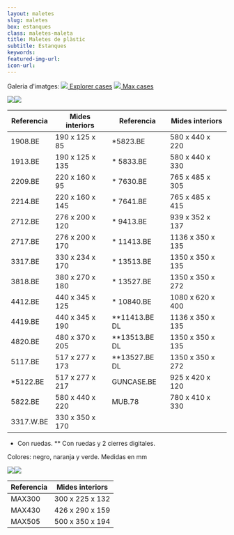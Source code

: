 ```yaml
---
layout: maletes
slug: maletes
box: estanques
class: maletes-maleta
title: Maletes de plàstic
subtitle: Estanques
keywords: 
featured-img-url:
icon-url: 
--- 
```


<p> Galeria d'imatges: 
  <a href="#estanques-explorer" class="btn btn-primary"><img src="{{ site.base_url }}/assets/img/01-thumbnail-box-fort-maletes-plastic-estanques-icon-explorer-cases.jpg"> Explorer cases</a>
  <a href="#estanques-max" class="btn btn-primary"><img src="{{ site.base_url }}/assets/img/01-thumbnail-box-fort-maletes-plastic-estanques-icon-max-cases.jpg"> Max cases</a>
</p>

<p class="text-center"><img src="{{ site.base_url }}/assets/img/01-thumbnail-box-fort-maletes-plastic-estanques-logo-explorer-cases.jpg"><img src="{{ site.base_url }}/assets/img/01-thumbnail-box-fort-maletes-plastic-estanques-explorer-cases-4820.jpg"></p>

Referencia|Mides interiors|Referencia|Mides interiors
--- | --- | --- | ---
1908.BE|190 x 125 x 85|*5823.BE|580 x 440 x 220
1913.BE|190 x 125 x 135|* 5833.BE|580 x 440 x 330
2209.BE|220 x 160 x 95|* 7630.BE|765 x 485 x 305
2214.BE|220 x 160 x 145|* 7641.BE|765 x 485 x 415
2712.BE|276 x 200 x 120|* 9413.BE|939 x 352 x 137
2717.BE|276 x 200 x 170|* 11413.BE|1136 x 350 x 135
3317.BE|330 x 234 x 170|* 13513.BE|1350 x 350 x 135
3818.BE|380 x 270 x 180|* 13527.BE|1350 x 350 x 272
4412.BE|440 x 345 x 125|* 10840.BE|1080 x 620 x 400
4419.BE|440 x 345 x 190|**11413.BE DL|1136 x 350 x 135
4820.BE|480 x 370 x 205|**13513.BE DL|1350 x 350 x 135
5117.BE|517 x 277 x 173|**13527.BE DL|1350 x 350 x 272
*5122.BE|517 x 277 x 217|GUNCASE.BE|925 x 420 x 120
5822.BE|580 x 440 x 220|MUB.78|780 x 410 x 330
3317.W.BE|330 x 350 x 170

* Con ruedas. ** Con ruedas y 2 cierres digitales.

Colores: negro, naranja y verde. Medidas en mm

<p class="text-center"><img src="{{ site.base_url }}/assets/img/01-thumbnail-box-fort-maletes-plastic-estanques-logo-max-cases.jpg"><img src="{{ site.base_url }}/assets/img/01-thumbnail-box-fort-maletes-plastic-estanques-max-cases.jpg"></p>

Referencia|Mides interiors
--- | ---
MAX300|300 x 225 x 132
MAX430|426 x 290 x 159
MAX505|500 x 350 x 194